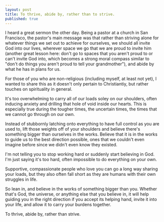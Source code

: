 ```yaml
---
layout: post
title: To thrive, abide by, rather than to strive.
published: true
---
```


I heard a great sermon the other day. Being a pastor at a church in San Francisco, the pastor's main message was that rather than striving alone for whatever things we set out to achieve for ourselves, we should all invite God into our lives, wherever space we go that we are proud to invite him (another great lesson here: don't go to spaces that you aren't proud to or can't invite God into, which becomes a strong moral compass similar to "don't do things you aren't proud to tell your grandmother"), and abide by what he has in plans for us.

For those of you who are non-religious (including myself, at least not yet), I wanted to share this as it doesn't only pertain to Christiantiy, but rather touches on spirituality in general.

It's too overwhelming to carry all of our loads soley on our shoulders, often inducing anxiety and drilling that hole of void inside our hearts. This is especially true during the tougher times, the uncertain times, the times that we cannot go through on our own.

Instead of stubbornly latching onto everything to have full control as you are used to, lift those weights off of your shoulders and believe there's something bigger than ourselves in the works. Believe that it is in the works to guide us to the best direction possible, ones that we couldn't even imagine before since we didn't even know they existed. 

I'm not telling you to stop working hard or suddenly start believing in God. I'm just saying it's too hard, often impossible to do everything on your own. 

Supportive, compassionate people who love you can go a long way sharing your loads, but they also often fall short as they are humans with their own struggles in life.

So lean in, and believe in the works of something bigger than you. Whether that's God, the universe, or anything else that you believe in, it will help guiding you in the right direction if you accept its helping hand, invite it into your life, and allow it to carry your burdens together. 

To thrive, abide by, rather than strive. 
